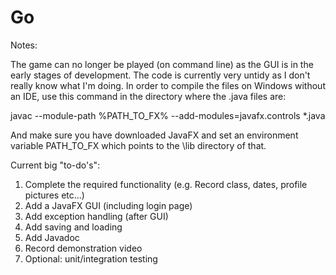 # Go

Notes:

The game can no longer be played (on command line) as the GUI is in the early stages of development. The code is currently very untidy as I don't really know what I'm doing. In order to compile the files on Windows without an IDE, use this command in the directory where the .java files are:

javac --module-path %PATH_TO_FX% --add-modules=javafx.controls *.java

And make sure you have downloaded JavaFX and set an environment variable PATH_TO_FX which points to the \lib directory of that.


Current big "to-do's":

1. Complete the required functionality (e.g. Record class, dates, profile pictures etc...)
2. Add a JavaFX GUI (including login page)
3. Add exception handling (after GUI)
4. Add saving and loading
5. Add Javadoc
6. Record demonstration video
7. Optional: unit/integration testing
